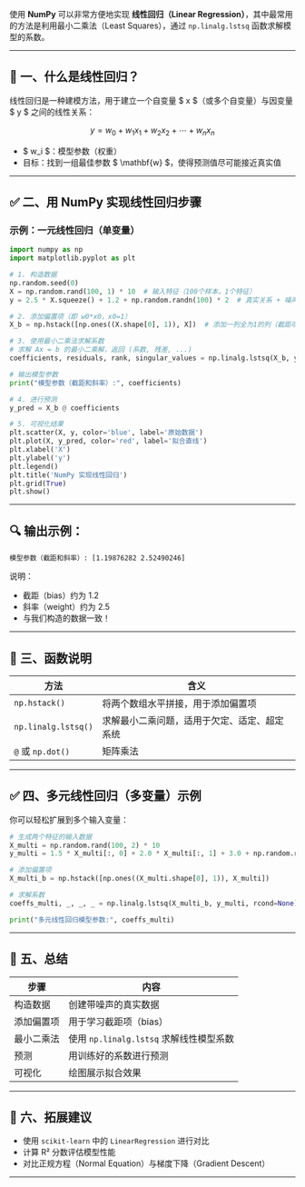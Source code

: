 使用 **NumPy** 可以非常方便地实现 **线性回归（Linear Regression）**，其中最常用的方法是利用最小二乘法（Least Squares），通过 `np.linalg.lstsq` 函数求解模型的系数。

---

## 📌 一、什么是线性回归？

线性回归是一种建模方法，用于建立一个自变量 $ x $（或多个自变量）与因变量 $ y $ 之间的线性关系：

$$
y = w_0 + w_1 x_1 + w_2 x_2 + \cdots + w_n x_n
$$

- $ w_i $：模型参数（权重）
- 目标：找到一组最佳参数 $ \mathbf{w} $，使得预测值尽可能接近真实值

---

## ✅ 二、用 NumPy 实现线性回归步骤

### 示例：一元线性回归（单变量）

```python
import numpy as np
import matplotlib.pyplot as plt

# 1. 构造数据
np.random.seed(0)
X = np.random.rand(100, 1) * 10  # 输入特征（100个样本，1个特征）
y = 2.5 * X.squeeze() + 1.2 + np.random.randn(100) * 2  # 真实关系 + 噪声

# 2. 添加偏置项（即 w0*x0，x0=1）
X_b = np.hstack([np.ones((X.shape[0], 1)), X])  # 添加一列全为1的列（截距项）

# 3. 使用最小二乘法求解系数
# 求解 Ax = b 的最小二乘解，返回 (系数, 残差, ...)
coefficients, residuals, rank, singular_values = np.linalg.lstsq(X_b, y, rcond=None)

# 输出模型参数
print("模型参数（截距和斜率）:", coefficients)

# 4. 进行预测
y_pred = X_b @ coefficients

# 5. 可视化结果
plt.scatter(X, y, color='blue', label='原始数据')
plt.plot(X, y_pred, color='red', label='拟合直线')
plt.xlabel('X')
plt.ylabel('y')
plt.legend()
plt.title('NumPy 实现线性回归')
plt.grid(True)
plt.show()
```

---

## 🔍 输出示例：

```
模型参数（截距和斜率）: [1.19876282 2.52490246]
```

说明：
- 截距（bias）约为 1.2
- 斜率（weight）约为 2.5
- 与我们构造的数据一致！

---

## 🧠 三、函数说明

| 方法 | 含义 |
|------|------|
| `np.hstack()` | 将两个数组水平拼接，用于添加偏置项 |
| `np.linalg.lstsq()` | 求解最小二乘问题，适用于欠定、适定、超定系统 |
| `@` 或 `np.dot()` | 矩阵乘法 |

---

## ✅ 四、多元线性回归（多变量）示例

你可以轻松扩展到多个输入变量：

```python
# 生成两个特征的输入数据
X_multi = np.random.rand(100, 2) * 10
y_multi = 1.5 * X_multi[:, 0] + 2.0 * X_multi[:, 1] + 3.0 + np.random.randn(100)

# 添加偏置项
X_multi_b = np.hstack([np.ones((X_multi.shape[0], 1)), X_multi])

# 求解系数
coeffs_multi, _, _, _ = np.linalg.lstsq(X_multi_b, y_multi, rcond=None)

print("多元线性回归模型参数:", coeffs_multi)
```

---

## 📌 五、总结

| 步骤 | 内容 |
|------|------|
| 构造数据 | 创建带噪声的真实数据 |
| 添加偏置项 | 用于学习截距项（bias） |
| 最小二乘法 | 使用 `np.linalg.lstsq` 求解线性模型系数 |
| 预测 | 用训练好的系数进行预测 |
| 可视化 | 绘图展示拟合效果 |

---

## 🧩 六、拓展建议

- 使用 `scikit-learn` 中的 `LinearRegression` 进行对比
- 计算 R² 分数评估模型性能
- 对比正规方程（Normal Equation）与梯度下降（Gradient Descent）

---